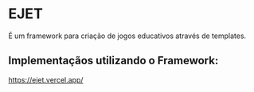 # EJET

É um framework para criação de jogos educativos através de templates.

## Implementaçãos utilizando o Framework:
https://ejet.vercel.app/
